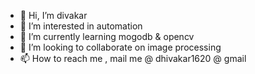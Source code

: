 - 👋 Hi, I’m divakar
- 👀 I’m interested in automation
- 🌱 I’m currently learning mogodb & opencv
- 💞️ I’m looking to collaborate on image processing 
- 📫 How to reach me , mail me @ dhivakar1620 @ gmail

<!---
dhivakar1620/dhivakar1620 is a ✨ special ✨ repository because its `README.md` (this file) appears on your GitHub profile.
You can click the Preview link to take a look at your changes.
--->
